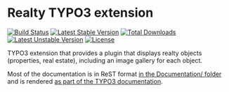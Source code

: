 # Realty TYPO3 extension

[![Build Status](https://travis-ci.org/oliverklee/ext-realty.svg?branch=master)](https://travis-ci.org/oliverklee/ext-realty)
[![Latest Stable Version](https://poser.pugx.org/oliverklee/realty/v/stable.svg)](https://packagist.org/packages/oliverklee/realty)
[![Total Downloads](https://poser.pugx.org/oliverklee/realty/downloads.svg)](https://packagist.org/packages/oliverklee/realty)
[![Latest Unstable Version](https://poser.pugx.org/oliverklee/realty/v/unstable.svg)](https://packagist.org/packages/oliverklee/realty)
[![License](https://poser.pugx.org/oliverklee/realty/license.svg)](https://packagist.org/packages/oliverklee/realty)

TYPO3 extension that provides a plugin that displays realty objects
(properties, real estate), including an image gallery for each object.

Most of the documentation is in ReST format
[in the Documentation/ folder](Documentation/) and is rendered
[as part of the TYPO3 documentation](https://docs.typo3.org/typo3cms/extensions/realty/).
